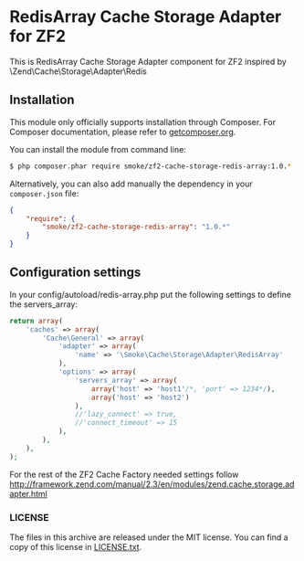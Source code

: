 RedisArray Cache Storage Adapter for ZF2
========================

This is RedisArray Cache Storage Adapter component for ZF2 inspired by \Zend\Cache\Storage\Adapter\Redis

Installation
------------

This module only officially supports installation through Composer. For Composer documentation, please refer to
[getcomposer.org](http://getcomposer.org/).

You can install the module from command line:
```sh
$ php composer.phar require smoke/zf2-cache-storage-redis-array:1.0.*
```

Alternatively, you can also add manually the dependency in your `composer.json` file:
```json
{
    "require": {
        "smoke/zf2-cache-storage-redis-array": "1.0.*"
    }
}
```

Configuration settings
------------------------

In your config/autoload/redis-array.php put the following settings to define the servers_array:

```php
return array(
    'caches' => array(
        'Cache\General' => array(
            'adapter' => array(
                'name' => '\Smoke\Cache\Storage\Adapter\RedisArray'
            ),
            'options' => array(
                'servers_array' => array(
                    array('host' => 'host1'/*, 'port' => 1234*/),
                    array('host' => 'host2')
                ),
                //'lazy_connect' => true,
                //'connect_timeout' => 15
            ),
        ),
    ),
);
```

For the rest of the ZF2 Cache Factory needed settings follow http://framework.zend.com/manual/2.3/en/modules/zend.cache.storage.adapter.html

### LICENSE

The files in this archive are released under the MIT license.
You can find a copy of this license in [LICENSE.txt](LICENSE.txt).